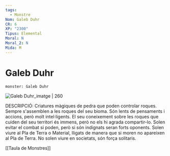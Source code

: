 ```yaml
---
tags:
  - Monstre
Nom: Galeb Duhr
CR: 6
XP: "2300"
Tipus: Elemental
Moral: N
Moral_2: N
Mida: M
---
```

# Galeb Duhr

```statblock
monster: Galeb Duhr
```

![Galeb Duhr_imatge | 260](https://www.aidedd.org/dnd/images/galeb-duhr.jpg)

DESCRIPCIÓ: 
Criatures màgiques de pedra que poden controlar roques. Sempre s'assemblen a les roques del seu bioma. Són lents de pensaments i accions, però molt intel·ligents. El seu coneixement sobre les roques que cuiden del seu territori és immens, però no els hi agrada compartir-lo.  Solen evitar el combat si poden, però si són indignats seran forts oponents. Solen viure al Pla de Terra o Material, lligats de manera que si moren no apareixen al Pla de Terra. No solen viure en societats, són força solitaris.

[[Taula de Monstres]]
